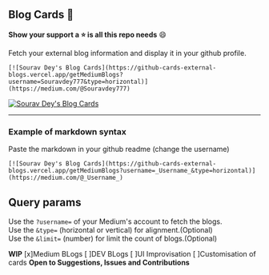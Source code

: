## Blog Cards :loudspeaker:

**Show your support a :star: is all this repo needs** :smile:

Fetch your external blog information and display it in your github profile.

```
[![Sourav Dey's Blog Cards](https://github-cards-external-blogs.vercel.app/getMediumBlogs?username=Souravdey777&type=horizontal)](https://medium.com/@Souravdey777)
```

[![Sourav Dey's Blog Cards](https://github-cards-external-blogs.vercel.app/getMediumBlogs?username=Souravdey777&type=horizontal)](https://medium.com/@Souravdey777)

---

### Example of markdown syntax

Paste the markdown in your github readme (change the username)

```
[![Sourav Dey's Blog Cards](https://github-cards-external-blogs.vercel.app/getMediumBlogs?username=_Username_&type=horizontal)](https://medium.com/@_Username_)
```

## Query params

Use the `?username=` of your Medium's account to fetch the blogs.<br>
Use the `&type=` (horizontal or vertical) for alignment.(Optional)<br>
Use the `&limit=` (number) for limit the count of blogs.(Optional)<br>

**WIP**
[x]Medium BLogs
[ ]DEV BLogs
[ ]UI Improvisation
[ ]Customisation of cards
**Open to Suggestions, Issues and Contributions**
